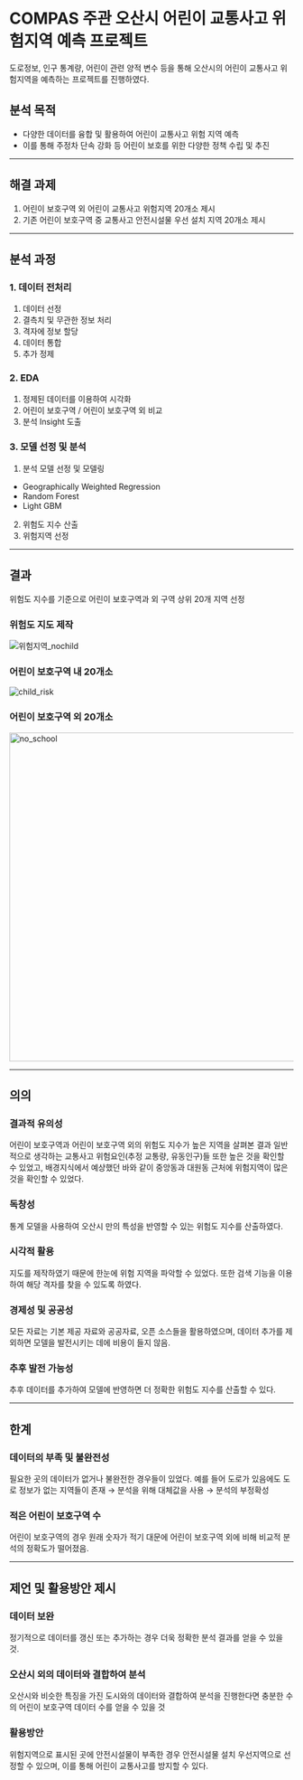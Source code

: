 # COMPAS 주관 오산시 어린이 교통사고 위험지역 예측 프로젝트
도로정보, 인구 통계량, 어린이 관련 양적 변수 등을 통해 오산시의 어린이 교통사고 위험지역을 예측하는 프로젝트를 진행하였다.
## 분석 목적
- 다양한 데이터를 융합 및 활용하여 어린이 교통사고 위험 지역 예측
- 이를 통해 주정차 단속 강화 등 어린이 보호를 위한 다양한 정책 수립 및 추진

------------

## 해결 과제
1. 어린이 보호구역 외 어린이 교통사고 위험지역 20개소 제시
2. 기존 어린이 보호구역 중 교통사고 안전시설물 우선 설치 지역 20개소 제시

------------

## 분석 과정
### 1. 데이터 전처리
1. 데이터 선정
2. 결측치 및 무관한 정보 처리
3. 격자에 정보 할당
4. 데이터 통합
5. 추가 정제

### 2. EDA
1. 정제된 데이터를 이용하여 시각화
2. 어린이 보호구역 / 어린이 보호구역 외 비교
3. 분석 Insight 도출


### 3. 모델 선정 및 분석
1. 분석 모델 선정 및 모델링
- Geographically Weighted Regression
- Random Forest
- Light GBM
2. 위험도 지수 산출
3. 위험지역 선정

------------
## 결과

위험도 지수를 기준으로 어린이 보호구역과 외 구역 상위 20개 지역 선정

### 위험도 지도 제작
![위험지역_nochild](https://user-images.githubusercontent.com/55840722/116553323-f7758600-a934-11eb-94d1-3a78316af3a9.png)


### 어린이 보호구역 내 20개소
![child_risk](https://user-images.githubusercontent.com/55840722/116553053-abc2dc80-a934-11eb-8bb3-92c9134e2373.png)

### 어린이 보호구역 외 20개소
<img width="582" alt="no_school" src="https://user-images.githubusercontent.com/55840722/116553234-df9e0200-a934-11eb-943b-6fcb90f2d2cb.png">

------------

## 의의
### 결과적 유의성
어린이 보호구역과 어린이 보호구역 외의 위험도 지수가 높은 지역을 살펴본 결과 일반적으로 생각하는 교통사고 위험요인(추정 교통량, 유동인구)들 또한 높은 것을 확인할 수 있었고, 배경지식에서 예상했던 바와 같이 중앙동과 대원동 근처에 위험지역이 많은 것을 확인할 수 있었다.
### 독창성
통계 모델을 사용하여 오산시 만의 특성을 반영할 수 있는 위험도 지수를 산출하였다.
### 시각적 활용
지도를 제작하였기 때문에 한눈에 위험 지역을 파악할 수 있었다. 또한 검색 기능을 이용하여 해당 격자를 찾을 수 있도록 하였다.
### 경제성 및 공공성
모든 자료는 기본 제공 자료와 공공자료, 오픈 소스들을 활용하였으며, 데이터 추가를 제외하면 모델을 발전시키는 데에 비용이 들지 않음.
### 추후 발전 가능성
추후 데이터를 추가하여 모델에 반영하면 더 정확한 위험도 지수를 산출할 수 있다.

------------

## 한계
### 데이터의 부족 및 불완전성
필요한 곳의 데이터가 없거나 불완전한 경우들이 있었다.
예를 들어 도로가 있음에도 도로 정보가 없는 지역들이 존재 → 분석을 위해 대체값을 사용 → 분석의 부정확성
### 적은 어린이 보호구역 수
어린이 보호구역의 경우 원래 숫자가 적기 대문에 어린이 보호구역 외에 비해 비교적 분석의 정확도가 떨어졌음.

------------

## 제언 및 활용방안 제시
### 데이터 보완
정기적으로 데이터를 갱신 또는 추가하는 경우 더욱 정확한 분석 결과를 얻을 수 있을 것.
### 오산시 외의 데이터와 결합하여 분석
오산시와 비슷한 특징을 가진 도시와의 데이터와 결합하여 분석을 진행한다면 충분한 수의 어린이 보호구역 데이터 수를 얻을 수 있을 것
### 활용방안
위험지역으로 표시된 곳에 안전시설물이 부족한 경우 안전시설물 설치 우선지역으로 선정할 수 있으며, 이를 통해 어린이 교통사고를 방지할 수 있다.
